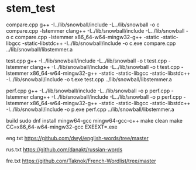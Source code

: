 # stem_test

compare.cpp
g++ -I../lib/snowball/include -L../lib/snowball -o c compare.cpp -lstemmer
clang++ -I../lib/snowball/include -L../lib/snowball -o c compare.cpp -lstemmer
x86_64-w64-mingw32-g++ -static -static-libgcc -static-libstdc++ -I../lib/snowball/include -o c.exe compare.cpp ../lib/snowball/libstemmer.a

test.cpp
g++ -I../lib/snowball/include -L../lib/snowball -o t test.cpp -lstemmer
clang++ -I../lib/snowball/include -L../lib/snowball -o t test.cpp -lstemmer
x86_64-w64-mingw32-g++ -static -static-libgcc -static-libstdc++ -I../lib/snowball/include -o t.exe test.cpp ../lib/snowball/libstemmer.a

perf.cpp
g++ -I../lib/snowball/include -L../lib/snowball -o p perf.cpp -lstemmer
clang++ -I../lib/snowball/include -L../lib/snowball -o p perf.cpp -lstemmer
x86_64-w64-mingw32-g++ -static -static-libgcc -static-libstdc++ -I../lib/snowball/include -o p.exe perf.cpp ../lib/snowball/libstemmer.a

build
sudo dnf install mingw64-gcc mingw64-gcc-c++
make clean
make CC=x86_64-w64-mingw32-gcc EXEEXT=.exe

eng.txt
https://github.com/dwyl/english-words/tree/master

rus.txt
https://github.com/danakt/russian-words

fre.txt
https://github.com/Taknok/French-Wordlist/tree/master
